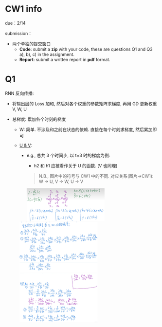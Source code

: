 # CW1 info

due：2/14

submission：

* 两个单独的提交窗口
  * **Code**: submit a **zip** with your code, these are questions Q1 and Q3 a), b), c) in the assignment. 
  * **Report**: submit a written report in **pdf** format.



# Q1

RNN 反向传播:

* 将输出层的 Loss 加和, 然后对各个权重的参数矩阵求梯度, 再用 GD 更新权重 V, W, U

* 总梯度: 累加各个时刻的梯度

  * W: 简单. 不涉及和之前在状态的依赖. 直接在每个时刻求梯度, 然后累加即可

  * [U & V](https://www.bilibili.com/video/BV1fF411P72y/?spm_id_from=333.1007.top_right_bar_window_history.content.click&vd_source=6efc88808efed39f9b6bb6405566964c):

    * e.g., 总共 3 个时间步, 以 t=3 时的梯度为例:

      * h2 和 h1 应被看作关于 U 的函数. (V 也同理)

      > N.B., 图片中的符号与 CW1 中的不同. 对应关系(图片->CW1): W -> U, V -> W, U -> V

      <img src="./README.assets/image-20250201231348611.png" alt="image-20250201231348611" style="zoom:25%;" />

    <img src="./README.assets/image-20250201232117799.png" alt="image-20250201232117799" style="zoom:25%;" />

    <img src="./README.assets/image-20250201232027034.png" alt="image-20250201232027034" style="zoom:25%;" />